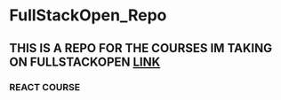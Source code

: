 # FullStackOpen_Repo

## THIS IS A REPO FOR THE COURSES IM TAKING ON FULLSTACKOPEN [LINK](https://fullstackopen.com/en/)

### REACT COURSE